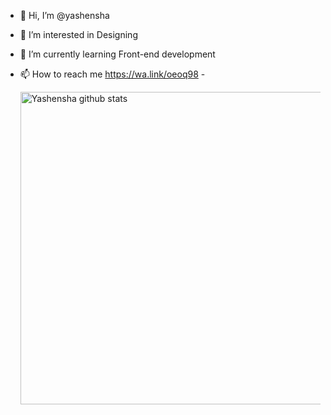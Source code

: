 - 👋 Hi, I’m @yashensha
- 👀 I’m interested in Designing
- 🌱 I’m currently learning Front-end development
- 📫 How to reach me https://wa.link/oeoq98
-<p> <!-- GitHub README Stats -->
  <a href="https://gitstats.me/yashensha">
    <img width="500" height="auto" align="right" alt="Yashensha github stats" 
         src="https://github-readme-stats.vercel.app/api?username=yashensha&show_icons=true&theme=algolia&count_private=true" />
 
  </a>

<!---
yashensha/yashensha is a ✨ special ✨ repository because its `README.md` (this file) appears on your GitHub profile.
You can click the Preview link to take a look at your changes.
--->
